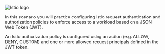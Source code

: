 
![Istio logo](https://raw.githubusercontent.com/lorenzo85/scenarios-ica/master/istio-logo.svg)


In this scenario you will practice configuring Istio request authentication and authorization policies
to enforce access to a workload based on a JSON Web Token (JWT).

An Istio authorization policy is configured using an action (e.g. ALLOW, DENY, CUSTOM) and one
or more allowed request principals defined in the JWT token.
